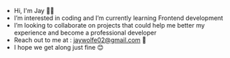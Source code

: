 - Hi, I'm Jay 👋🏽
- I’m interested in coding and I’m currently learning Frontend development 
- I’m looking to collaborate on projects that could help me better my experience and become a professional developer 
- Reach out to me at : jaywolfe02@gmail.com 📩
- I hope we get along just fine 😊

<!---
DarthWalkerr/DarthWalkerr is a ✨ special ✨ repository because its `README.md` (this file) appears on your GitHub profile.
You can click the Preview link to take a look at your changes.
--->
